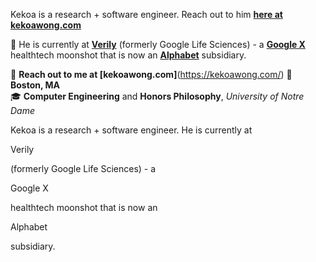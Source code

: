 Kekoa is a research + software engineer. Reach out to him **[here at kekoawong.com](https://kekoawong.com/)**

💼 He is currently at **[Verily](https://en.wikipedia.org/wiki/Verily)** (formerly Google Life Sciences) - a **[Google X](https://en.wikipedia.org/wiki/X_Development)** healthtech moonshot that is now an **[Alphabet](https://en.wikipedia.org/wiki/Alphabet_Inc.)** subsidiary.

🔗 **Reach out to me at [kekoawong.com]**(https://kekoawong.com/)
📍 **Boston, MA**  
🎓 **Computer Engineering** and **Honors Philosophy**, *University of Notre Dame*
<div className="inline">
          <p className="p-0 m-0 inline">Kekoa is a research + software engineer. He is currently at</p>
          <Link href="https://en.wikipedia.org/wiki/Verily" target="_blank" className="p-0 m-0 text-center no-underline hover:underline underline-offset-4 px-1 font-semibold inline">Verily</Link>
          <p className="p-0 m-0 inline">(formerly Google Life Sciences) - a</p>
          <Link href="https://en.wikipedia.org/wiki/X_Development" target="_blank" className="p-0 m-0 text-center no-underline hover:underline underline-offset-4 px-1 font-semibold inline">Google X</Link>
          <p className="p-0 m-0 inline">healthtech moonshot that is now an</p>
          <Link href="https://en.wikipedia.org/wiki/Alphabet_Inc." target="_blank" className="p-0 m-0 text-center no-underline hover:underline underline-offset-4 px-1 font-semibold inline">Alphabet</Link>
          <p className="p-0 m-0 inline">subsidiary.</p>
</div>
